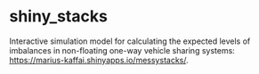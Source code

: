 # shiny_stacks

Interactive simulation model for calculating the expected levels of imbalances in non-floating one-way vehicle sharing systems: https://marius-kaffai.shinyapps.io/messystacks/.
